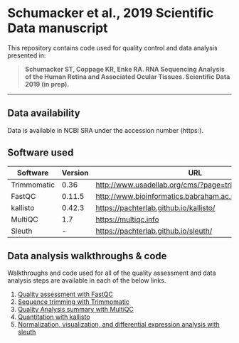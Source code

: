 # Schumacker et al., 2019 Scientific Data manuscript

This repository contains code used for quality control and data analysis presented in: 

> **Schumacker ST, Coppage KR, Enke RA. RNA Sequencing Analysis of the Human Retina and Associated Ocular Tissues. Scientific Data 2019 (in prep).**

----

## Data availability

Data is available in NCBI SRA under the accession number (https:).

## Software used

| Software | Version | URL | 
| --- | --- | --- |
| Trimmomatic | 0.36 | http://www.usadellab.org/cms/?page=trimmomatic  |
| FastQC | 0.11.5 | http://www.bioinformatics.babraham.ac.uk/projects/fastqc/ |
| kallisto | 0.42.3 | https://pachterlab.github.io/kallisto/ |
| MultiQC | 1.7 | https://multiqc.info|
| Sleuth | - | https://pachterlab.github.io/sleuth/ |

## Data analysis walkthroughs & code

Walkthroughs and code used for all of the quality assessment and data analysis steps are available in each of the below links.

1. [Quality assessment with FastQC](https://github.com/ScottSchumacker/Schumacker2019_Sci_Data/blob/master/Walkthroughs/FastQC-Instructions)
2. [Sequence trimming with Trimmomatic](https://github.com/ScottSchumacker/Schumacker2019_Sci_Data/blob/master/Walkthroughs/Trimmomatic-Instructions)
3. [Quality Analysis summary with MultiQC](https://github.com/ScottSchumacker/Schumacker2019_Sci_Data/blob/master/Walkthroughs/MultiQC-Instructions)
3. [Quantitation with kallisto](https://github.com/ScottSchumacker/Schumacker2019_Sci_Data/blob/master/Walkthroughs/Kallisto-Instructions)
4. [Normalization, visualization, and differential expression analysis with sleuth](https://github.com/ScottSchumacker/Schumacker2019_Sci_Data/tree/master/R)
